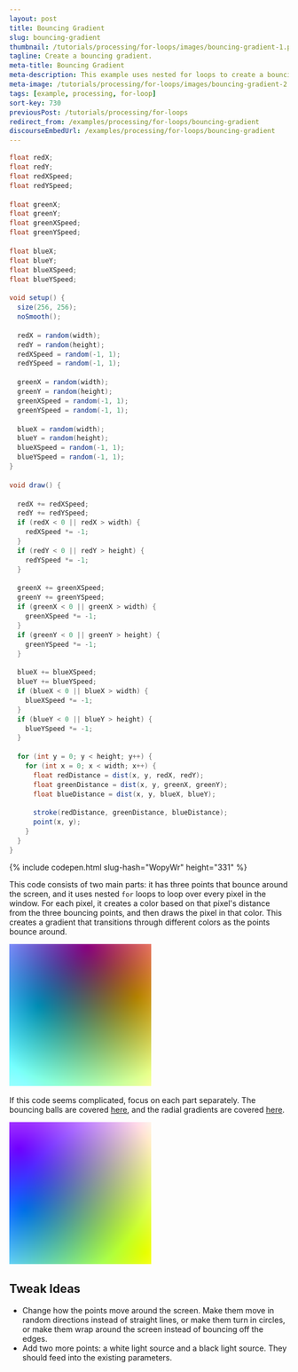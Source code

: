 ```yaml
---
layout: post
title: Bouncing Gradient
slug: bouncing-gradient
thumbnail: /tutorials/processing/for-loops/images/bouncing-gradient-1.png
tagline: Create a bouncing gradient.
meta-title: Bouncing Gradient
meta-description: This example uses nested for loops to create a bouncing gradient.
meta-image: /tutorials/processing/for-loops/images/bouncing-gradient-2.png
tags: [example, processing, for-loop]
sort-key: 730
previousPost: /tutorials/processing/for-loops
redirect_from: /examples/processing/for-loops/bouncing-gradient
discourseEmbedUrl: /examples/processing/for-loops/bouncing-gradient
---
```


```java
float redX;
float redY;
float redXSpeed;
float redYSpeed;

float greenX;
float greenY;
float greenXSpeed;
float greenYSpeed;

float blueX;
float blueY;
float blueXSpeed;
float blueYSpeed;

void setup() {
  size(256, 256);
  noSmooth();

  redX = random(width);
  redY = random(height);
  redXSpeed = random(-1, 1);
  redYSpeed = random(-1, 1);

  greenX = random(width);
  greenY = random(height);
  greenXSpeed = random(-1, 1);
  greenYSpeed = random(-1, 1);

  blueX = random(width);
  blueY = random(height);
  blueXSpeed = random(-1, 1);
  blueYSpeed = random(-1, 1);
}

void draw() {

  redX += redXSpeed;
  redY += redYSpeed;
  if (redX < 0 || redX > width) {
    redXSpeed *= -1;
  }
  if (redY < 0 || redY > height) {
    redYSpeed *= -1;
  }

  greenX += greenXSpeed;
  greenY += greenYSpeed;
  if (greenX < 0 || greenX > width) {
    greenXSpeed *= -1;
  }
  if (greenY < 0 || greenY > height) {
    greenYSpeed *= -1;
  }

  blueX += blueXSpeed;
  blueY += blueYSpeed;
  if (blueX < 0 || blueX > width) {
    blueXSpeed *= -1;
  }
  if (blueY < 0 || blueY > height) {
    blueYSpeed *= -1;
  }

  for (int y = 0; y < height; y++) {
    for (int x = 0; x < width; x++) {
      float redDistance = dist(x, y, redX, redY);
      float greenDistance = dist(x, y, greenX, greenY);
      float blueDistance = dist(x, y, blueX, blueY);

      stroke(redDistance, greenDistance, blueDistance);
      point(x, y);
    }
  }
}
```

{% include codepen.html slug-hash="WopyWr" height="331" %}

This code consists of two main parts: it has three points that bounce around the screen, and it uses nested `for` loops to loop over every pixel in the window. For each pixel, it creates a color based on that pixel's distance from the three bouncing points, and then draws the pixel in that color. This creates a gradient that transitions through different colors as the points bounce around.

![gradient](/tutorials/processing/for-loops/images/bouncing-gradient-3.png)

If this code seems complicated, focus on each part separately. The bouncing balls are covered [here](/tutorials/processing/animation), and the radial gradients are covered [here](/examples/processing/for-loops/radial-gradient).

![gradient](/tutorials/processing/for-loops/images/bouncing-gradient-4.png)

## Tweak Ideas
- Change how the points move around the screen. Make them move in random directions instead of straight lines, or make them turn in circles, or make them wrap around the screen instead of bouncing off the edges.
- Add two more points: a white light source and a black light source. They should feed into the existing parameters.
